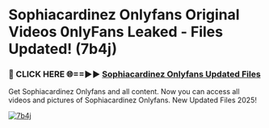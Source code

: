 # Sophiacardinez Onlyfans Original Videos 0nlyFans Leaked - Files Updated! (7b4j)

<h3>🔴 CLICK HERE 🌐==►► <a href="https://tinyurl.com/ehrbuxhb" rel="nofollow">Sophiacardinez Onlyfans Updated Files</a></h3>

Get Sophiacardinez Onlyfans and all content. Now you can access all videos and pictures of Sophiacardinez Onlyfans. New Updated Files 2025!

[![7b4j](https://i.imgur.com/lVYEuWS.gif)](https://tinyurl.com/ehrbuxhb)
